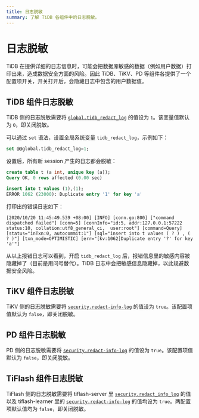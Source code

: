 ```yaml
---
title: 日志脱敏
summary: 了解 TiDB 各组件中的日志脱敏。
---
```


# 日志脱敏

TiDB 在提供详细的日志信息时，可能会把数据库敏感的数据（例如用户数据）打印出来，造成数据安全方面的风险。因此 TiDB、TiKV、PD 等组件各提供了一个配置项开关，开关打开后，会隐藏日志中包含的用户数据值。

## TiDB 组件日志脱敏

TiDB 侧的日志脱敏需要将 [`global.tidb_redact_log`](/system-variables.md#tidb_redact_log) 的值设为 `1`。该变量值默认为 `0`，即关闭脱敏。

可以通过 `set` 语法，设置全局系统变量 `tidb_redact_log`，示例如下：

```sql
set @@global.tidb_redact_log=1;
```

设置后，所有新 session 产生的日志都会脱敏：

```sql
create table t (a int, unique key (a));
Query OK, 0 rows affected (0.00 sec)

insert into t values (1),(1);
ERROR 1062 (23000): Duplicate entry '1' for key 'a'
```

打印出的错误日志如下：

```
[2020/10/20 11:45:49.539 +08:00] [INFO] [conn.go:800] ["command dispatched failed"] [conn=5] [connInfo="id:5, addr:127.0.0.1:57222 status:10, collation:utf8_general_ci,  user:root"] [command=Query] [status="inTxn:0, autocommit:1"] [sql="insert into t values ( ? ) , ( ? )"] [txn_mode=OPTIMISTIC] [err="[kv:1062]Duplicate entry '?' for key 'a'"]
```

从以上报错日志可以看到，开启 `tidb_redact_log` 后，报错信息里的敏感内容被隐藏掉了（目前是用问号替代）。TiDB 日志中会把敏感信息隐藏掉，以此规避数据安全风险。

## TiKV 组件日志脱敏

TiKV 侧的日志脱敏需要将 [`security.redact-info-log`](/tikv-configuration-file.md#redact-info-log-从-v408-版本开始引入) 的值设为 `true`。该配置项值默认为 `false`，即关闭脱敏。

## PD 组件日志脱敏

PD 侧的日志脱敏需要将 [`security.redact-info-log`](/pd-configuration-file.md#redact-info-log-从-v500-rc-版本开始引入) 的值设为 `true`。该配置项值默认为 `false`，即关闭脱敏。

## TiFlash 组件日志脱敏

TiFlash 侧的日志脱敏需要将 tiflash-server 里 [`security.redact_info_log`](/tiflash/tiflash-configuration.md#配置文件-tiflashtoml) 的值以及 tiflash-learner 里的 [`security.redact-info-log`](/tiflash/tiflash-configuration.md#配置文件-tiflash-learnertoml) 的值均设为 `true`。两配置项默认值均为 `false`，即关闭脱敏。
